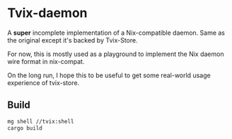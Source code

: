 # Tvix-daemon

A **super** incomplete implementation of a Nix-compatible daemon. Same as the original except it's backed by Tvix-Store.

For now, this is mostly used as a playground to implement the Nix daemon wire format in nix-compat.

On the long run, I hope this to be useful to get some real-world usage experience of tvix-store.

## Build

```sh
mg shell //tvix:shell
cargo build
```
